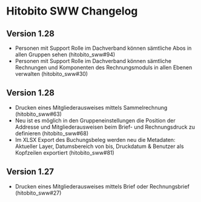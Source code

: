 # Hitobito SWW Changelog

## Version 1.28
- Personen mit Support Rolle im Dachverband können sämtliche Abos in allen Gruppen sehen (hitobito_sww#94)
- Personen mit Support Rolle im Dachverband können sämtliche Rechnungen und Komponenten des Rechnungsmoduls in allen Ebenen verwalten (hitobito_sww#30)

## Version 1.28
- Drucken eines Mitgliederausweises mittels Sammelrechnung (hitobito_sww#63)
- Neu ist es möglich in den Gruppeneinstellungen die Position der Addresse und Mitgliederausweisen beim Brief- und Rechnungsdruck zu definieren (hitobito_sww#68)
- Im XLSX Export des Buchungsbeleg werden neu die Metadaten: Aktueller Layer, Datumsbereich von bis, Druckdatum & Benutzer als Kopfzeilen exportiert (hitobito_sww#81)

## Version 1.27
- Drucken eines Mitgliederausweises mittels Brief oder Rechnungsbrief (hitobito_sww#27)
